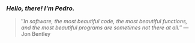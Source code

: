 ### *Hello, there! I'm Pedro.*
> ″*In software, the most beautiful code, the most beautiful functions, and the most beautiful programs are sometimes not there at all.*″
 — Jon Bentley
